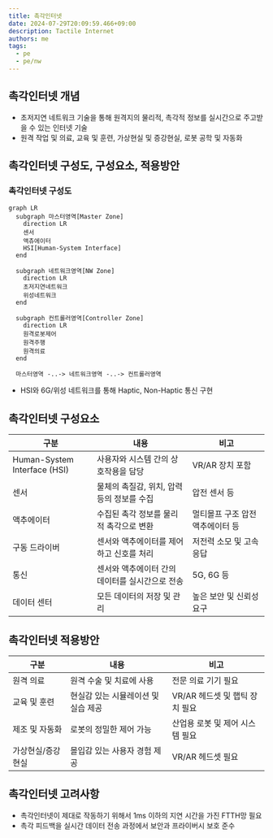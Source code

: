 ```yaml
---
title: 촉각인터넷
date: 2024-07-29T20:09:59.466+09:00
description: Tactile Internet
authors: me
tags:
  - pe
  - pe/nw
---
```


## 촉각인터넷 개념

- 초저지연 네트워크 기술을 통해 원격지의 물리적, 촉각적 정보를 실시간으로 주고받을 수 있는 인터넷 기술
- 원격 작업 및 의료, 교육 및 훈련, 가상현실 및 증강현실, 로봇 공학 및 자동화

## 촉각인터넷 구성도, 구성요소, 적용방안

### 촉각인터넷 구성도

```mermaid
graph LR
  subgraph 마스터영역[Master Zone]
    direction LR
    센서
    액츄에이터
    HSI[Human-System Interface]
  end
  
  subgraph 네트워크영역[NW Zone]
    direction LR
    초저지연네트워크
    위성네트워크
  end
  
  subgraph 컨트롤러영역[Controller Zone]
    direction LR
    원격로봇제어
    원격주행
    원격의료
  end

  마스터영역 -..-> 네트워크영역 -..-> 컨트롤러영역
```

- HSI와 6G/위성 네트워크를 통해 Haptic, Non-Haptic 통신 구현

## 촉각인터넷 구성요소

| 구분 | 내용 | 비고 |
|---|---|---|
| Human-System Interface (HSI) | 사용자와 시스템 간의 상호작용을 담당 | VR/AR 장치 포함 |
| 센서 | 물체의 촉질감, 위치, 압력 등의 정보를 수집 | 압전 센서 등 |
| 액추에이터 | 수집된 촉각 정보를 물리적 촉각으로 변환 | 멀티몰프 구조 압전 액추에이터 등 |
| 구동 드라이버 | 센서와 액추에이터를 제어하고 신호를 처리 | 저전력 소모 및 고속 응답 |
| 통신 | 센서와 액추에이터 간의 데이터를 실시간으로 전송 | 5G, 6G 등 |
| 데이터 센터 | 모든 데이터의 저장 및 관리 | 높은 보안 및 신뢰성 요구 |

## 촉각인터넷 적용방안

| 구분 | 내용 | 비고 |
| --- | --- | --- |
| 원격 의료 | 원격 수술 및 치료에 사용 | 전문 의료 기기 필요 |
| 교육 및 훈련 | 현실감 있는 시뮬레이션 및 실습 제공 | VR/AR 헤드셋 및 햅틱 장치 필요 |
| 제조 및 자동화 | 로봇의 정밀한 제어 가능 | 산업용 로봇 및 제어 시스템 필요 |
| 가상현실/증강현실 | 몰입감 있는 사용자 경험 제공 | VR/AR 헤드셋 필요 |

## 촉각인터넷 고려사항

- 촉각인터넷이 제대로 작동하기 위해서 1ms 이하의 지연 시간을 가진 FTTH망 필요
- 촉각 피드백을 실시간 데이터 전송 과정에서 보안과 프라이버시 보호 준수
